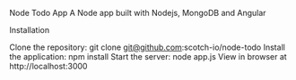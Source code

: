 Node Todo App
A Node app built with Nodejs, MongoDB and Angular

Installation

Clone the repository: git clone git@github.com:scotch-io/node-todo
Install the application: npm install
Start the server: node app.js
View in browser at http://localhost:3000
